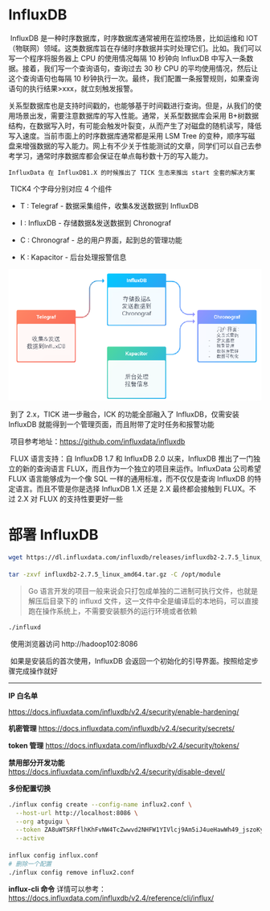 # InfluxDB



​	InfluxDB 是一种时序数据库，时序数据库通常被用在监控场景，比如运维和 IOT（物联网）领域。这类数据库旨在存储时序数据并实时处理它们。比如。我们可以写一个程序将服务器上 CPU 的使用情况每隔 10 秒钟向 InfluxDB 中写入一条数据。接着，我们写一个查询语句，查询过去 30 秒 CPU 的平均使用情况，然后让这个查询语句也每隔 10 秒钟执行一次。最终，我们配置一条报警规则，如果查询语句的执行结果>xxx，就立刻触发报警。

​	关系型数据库也是支持时间戳的，也能够基于时间戳进行查询。但是，从我们的使用场景出发，需要注意数据库的写入性能。通常，关系型数据库会采用 B+树数据结构，在数据写入时，有可能会触发叶裂变，从而产生了对磁盘的随机读写，降低写入速度。
​	当前市面上的时序数据库通常都是采用 LSM Tree 的变种，顺序写磁盘来增强数据的写入能力。网上有不少关于性能测试的文章，同学们可以自己去参考学习，通常时序数据库都会保证在单点每秒数十万的写入能力。



 	InfluxData 在 InfluxDB1.X 的时候推出了 TICK 生态来推出 start 全套的解决方案

​	TICK4 个字母分别对应 4 个组件

- T : Telegraf - 数据采集组件，收集&发送数据到 InfluxDB

- I : InfluxDB - 存储数据&发送数据到 Chronograf
- C : Chronograf - 总的用户界面，起到总的管理功能

- K : Kapacitor - 后台处理报警信息

<img src="images/image-20240325164314084.png" alt="image-20240325164314084" style="zoom: 80%;" />

​	到了 2.x，TICK 进一步融合，ICK 的功能全部融入了 InfluxDB，仅需安装 InfluxDB 就能得到一个管理页面，而且附带了定时任务和报警功能



​	项目参考地址：https://github.com/influxdata/influxdb



​	FLUX 语言支持：自 InfluxDB 1.7 和 InfluxDB 2.0 以来，InfluxDB 推出了一门独立的新的查询语言 FLUX，而且作为一个独立的项目来运作。InfluxData 公司希望 FLUX 语言能够成为一个像 SQL 一样的通用标准，而不仅仅是查询 InfluxDB 的特定语言。而且不管是你是选择 InfluxDB 1.X 还是 2.X 最终都会接触到 FLUX。不过 2.X 对 FLUX 的支持性要更好一些



# 部署 InfluxDB



```bash
wget https://dl.influxdata.com/influxdb/releases/influxdb2-2.7.5_linux_amd64.tar.gz

tar -zxvf influxdb2-2.7.5_linux_amd64.tar.gz -C /opt/module
```

> Go 语言开发的项目一般来说会只打包成单独的二进制可执行文件，也就是解压后目录下的 influxd 文件，这一文件中全是编译后的本地码，可以直接跑在操作系统上，不需要安装额外的运行环境或者依赖

```bash
./influxd
```

​	使用浏览器访问 http://hadoop102:8086

​	如果是安装后的首次使用，InfluxDB 会返回一个初始化的引导界面。按照给定步骤完成操作就好

<hr>



**IP 白名单**

https://docs.influxdata.com/influxdb/v2.4/security/enable-hardening/

**机密管理**
https://docs.influxdata.com/influxdb/v2.4/security/secrets/

**token 管理**
https://docs.influxdata.com/influxdb/v2.4/security/tokens/

**禁用部分开发功能**
https://docs.influxdata.com/influxdb/v2.4/security/disable-devel/

**多份配置切换**

```bash
./influx config create --config-name influx2.conf \
  --host-url http://localhost:8086 \
  --org atguigu \
  --token ZA8uWTSRFflhKhFvNW4TcZwwvd2NHFW1YIVlcj9Am5iJ4ueHawWh49_jszoKybEymHqgR5mAWg4XMv4tb9TP3w== \
  --active

influx config influx.conf
# 删除一个配置
./influx config remove influx2.conf
```

**influx-cli 命令**
详情可以参考：https://docs.influxdata.com/influxdb/v2.4/reference/cli/influx/

